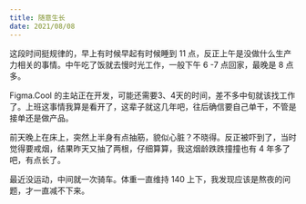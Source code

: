 ```yaml
---
title: 随意生长
date: 2021/08/08
---
```


这段时间挺规律的，早上有时候早起有时候睡到 11 点，反正上午是没做什么生产力相关的事情。中午吃了饭就去慢时光工作，一般下午 6 -7 点回家，最晚是 8 点多。

Figma.Cool 的主站正在开发，可能还需要3、4天的时间，差不多中旬就该找工作了。上班这事情我算是看开了，这辈子就这几年吧，往后确信要自己单干，不管是接单还是做产品。

前天晚上在床上，突然上半身有点抽筋，貌似心脏？不晓得。反正被吓到了，当时觉得要戒烟，结果昨天又抽了两根，仔细算算，我这烟龄跌跌撞撞也有 4 年多了吧，有点长了。

最近没运动，中间就一次骑车。体重一直维持 140 上下，我发现应该是熬夜的问题，才一直减不下来。